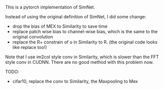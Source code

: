 This is a pytorch implementation of SimNet.

Instead of using the original definition of SimNet, I did some change:
- drop the bias of MEX to Similarity to save time
- replace patch wise bias to channel-wise bias, which is the same to the original convolution
- replace the R+ constrain of u in Similarity to R. (the original code looks like replace too!)


Note that I use im2col style conv in Similarity, which is slower than the FFT style conv in CUDNN. There are no good method with this problem now.

TODO:
- cifar10, replace the conv to Similarity, the Maxpooling to Mex
